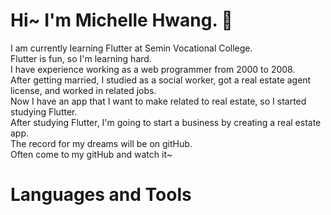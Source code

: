 # Hi~ I'm Michelle Hwang. 👋
I am currently learning Flutter at Semin Vocational College.   
Flutter is fun, so I'm learning hard.   
I have experience working as a web programmer from 2000 to 2008.   
After getting married, I studied as a social worker, got a real estate agent license, and worked in related jobs.   
Now I have an app that I want to make related to real estate, so I started studying Flutter.   
After studying Flutter, I'm going to start a business by creating a real estate app.   
The record for my dreams will be on gitHub.   
Often come to my gitHub and watch it~   

# Languages and Tools
